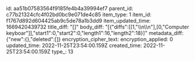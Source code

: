 id: aa51b07583564f9185fe4b4a39994ef7
parent_id: c77b21324cfc4f02bd0bc9e071de4c85
item_type: 1
item_id: f1767d892d604425ab9c5de78a1b3dd9
item_updated_time: 1669420439732
title_diff: "[]"
body_diff: "[{\"diffs\":[[1,\"\\\n\\\n\"],[0,\"Computer keyboar\"]],\"start1\":0,\"start2\":0,\"length1\":16,\"length2\":18}]"
metadata_diff: {"new":{},"deleted":[]}
encryption_cipher_text: 
encryption_applied: 0
updated_time: 2022-11-25T23:54:00.159Z
created_time: 2022-11-25T23:54:00.159Z
type_: 13
